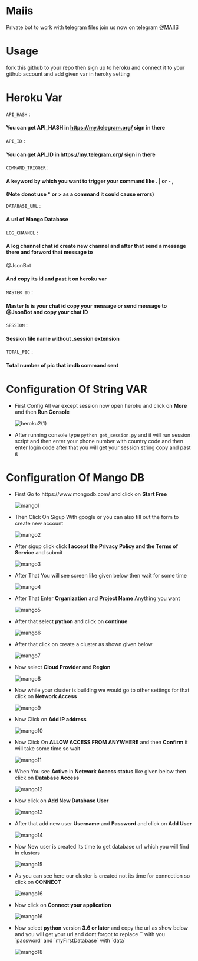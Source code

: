 # Maiis
Private bot to work with telegram files join us now on telegram <a href='https://t.me/maiis'>@MAIIS</a>

# Usage

fork this github to your repo then sign up to heroku and connect it to your github account and add given var in heroky setting

# Heroku Var

`API_HASH` : <h4>You can get API_HASH in https://my.telegram.org/ sign in there</h4>


`API_ID` : <h4>You can get API_ID in https://my.telegram.org/ sign in there</h4>


`COMMAND_TRIGGER` : <h4>A keyword by which you want to trigger your command like . | or - , </h4><b> (Note donot use * or > as a command it could cause errors)</b>


`DATABASE_URL` : <h4>A url of Mango Database</h4>


`LOG_CHANNEL` : <h4>A log channel chat id create new channel and after that send a message there and forword that message to </h4>@JsonBot <h4> And copy its id and past it on heroku var</h4>


`MASTER_ID` : <h4>Master Is is your chat id copy your message or send message to @JsonBot and copy your chat ID</h4>


`SESSION` : <h4>Session file name without .session extension</h4>


`TOTAL_PIC` : <h4>Total number of pic that imdb command sent</h4>

# Configuration Of String VAR

<ul>
  <li>First Config All var except session now open heroku and click on <b>More</b> and then <b>Run Console</b></li>
  
  ![heroku2(1)](https://user-images.githubusercontent.com/46376370/112186672-48d57b80-8bf9-11eb-9465-6ad7729ee6c2.png)
  
  <li>After running console type <code>python get_session.py</code> and it will run session script and then enter your phone number with country code and then enter login code after that you will get your session string copy and past it</li>
  
</ul>

# Configuration Of Mango DB

<ul>
  
  <li>First Go to https://www.mongodb.com/ and click on <b>Start Free</b></li>
  
  
  ![mango1](https://user-images.githubusercontent.com/46376370/112157215-ebcccc00-8bde-11eb-83ef-2cf8501acd3e.png)
  
  <li>Then Click On Sigup With google or you can also fill out the form to create new account</li>
  
  ![mango2](https://user-images.githubusercontent.com/46376370/112157767-6f86b880-8bdf-11eb-8687-52f271d2dda8.png)
  
  <li>After sigup click click <b>I accept the Privacy Policy and the Terms of Service</b> and submit</li>
  
  ![mango3](https://user-images.githubusercontent.com/46376370/112158924-8a0d6180-8be0-11eb-8f91-6aa3802cbae9.png)
  
  <li>After That You will see screen like given below then wait for some time</li>
  
  ![mango4](https://user-images.githubusercontent.com/46376370/112159181-c50f9500-8be0-11eb-9535-c2d2d16f33af.png)
  
  <li>After That Enter <b>Organization</b> and <b>Project Name</b> Anything you want</li>
  
  ![mango5](https://user-images.githubusercontent.com/46376370/112159744-639bf600-8be1-11eb-8515-c97662131568.png)
  
  <li>After that select <b>python</b> and click on <b>continue</b></li>
  
  ![mango6](https://user-images.githubusercontent.com/46376370/112160153-cee5c800-8be1-11eb-88a0-3f3389a64b2e.png)
  
  <li>After that click on create a cluster as shown given below</li>
  
  ![mango7](https://user-images.githubusercontent.com/46376370/112160665-4a477980-8be2-11eb-8efc-92ca2b01c787.png)
  
  <li>Now select <b>Cloud Provider</b> and <b>Region</b></li>
  
  ![mango8](https://user-images.githubusercontent.com/46376370/112161106-b6c27880-8be2-11eb-9d59-cd64438468f9.png)
  
  <li>Now while your cluster is building we would go to other settings for that click on <b>Network Access</b></li>
  
  ![mango9](https://user-images.githubusercontent.com/46376370/112161638-3c462880-8be3-11eb-86cc-de0ed9503b26.png)
  
  <li>Now Click on <b>Add IP address</b></li>
  
  ![mango10](https://user-images.githubusercontent.com/46376370/112161984-8af3c280-8be3-11eb-9dc5-e30958db2bc1.png)
  
  <li>Now Click On <b>ALLOW ACCESS FROM ANYWHERE</b> and then <b>Confirm</b> it will take some time so wait</li>
  
  ![mango11](https://user-images.githubusercontent.com/46376370/112162447-f89fee80-8be3-11eb-94dc-3be4af84385a.png)
  
  <li>When You see <b>Active</b> in <b>Network Access status</b> like given below then click on <b>Database Access</b></li>
  
  ![mango12](https://user-images.githubusercontent.com/46376370/112162942-706e1900-8be4-11eb-9d22-b971bd10e25b.png)
  
  <li>Now click on <b>Add New Database User</b></li>
  
  ![mango13](https://user-images.githubusercontent.com/46376370/112164448-cbecd680-8be5-11eb-9ddc-c178c2057cfc.png)
  
  <li>After that add new user <b>Username</b> and <b>Password</b> and click on <b>Add User</b></li>
  
  ![mango14](https://user-images.githubusercontent.com/46376370/112165077-53d2e080-8be6-11eb-8ea3-a9cfcb2e297c.png)
  
  <li>Now New user is created its time to get database url which you will find in clusters</li>
  
  ![mango15](https://user-images.githubusercontent.com/46376370/112165440-a6140180-8be6-11eb-80f7-1e02dd7a3bcf.png)
  
  <li>As you can see here our cluster is created not its time for connection so click on <b>CONNECT</b></li>
  
  ![mango16](https://user-images.githubusercontent.com/46376370/112165876-0c008900-8be7-11eb-8d8f-25939dd6b618.png)
  
  <li>Now click on <b>Connect your application</b></li>
  
  ![mango16](https://user-images.githubusercontent.com/46376370/112166171-4e29ca80-8be7-11eb-972b-3f504131ca56.png)
  
  <li>Now select <b>python</b> version <b>3.6 or later</b> and copy the url as show below and you will get your url and dont forgot to replace `<password>` with you `password` and `myFirstDatabase` with `data` </li>
  
  ![mango18](https://user-images.githubusercontent.com/46376370/112166947-fe97ce80-8be7-11eb-93e8-cf34d8f60a91.png)
  
</ul>
